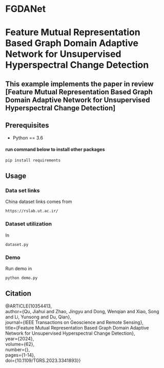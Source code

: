 # FGDANet
# Feature Mutual Representation Based Graph Domain Adaptive Network for Unsupervised Hyperspectral Change Detection

## This example implements the paper in review [Feature Mutual Representation Based Graph Domain Adaptive Network for Unsupervised Hyperspectral Change Detection]


## Prerequisites
- Python == 3.6

#### run command below to install other packages
```
pip install requirements
```

## Usage

### Data set links

China dataset links comes from
```
https://rslab.ut.ac.ir/
```

### Dataset utilization

In
```
dataset.py
```

### Demo

Run demo in 
```
python demo.py 
```


## Citation
@ARTICLE{10354413,
  <br />author={Qu, Jiahui and Zhao, Jingyu and Dong, Wenqian and Xiao, Song and Li, Yunsong and Du, Qian},
  <br />journal={IEEE Transactions on Geoscience and Remote Sensing}, 
  <br />title={Feature Mutual Representation Based Graph Domain Adaptive Network for Unsupervised Hyperspectral Change Detection}, 
  <br />year={2024},
  <br />volume={62},
  <br />number={},
  <br />pages={1-14},
  <br />doi={10.1109/TGRS.2023.3341893}}
